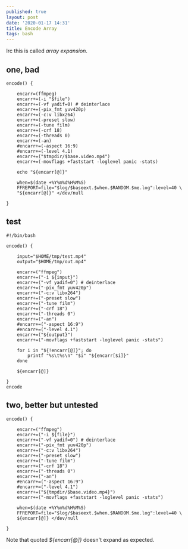 ```yaml
---
published: true
layout: post
date: '2020-01-17 14:31'
title: Encode Array
tags: bash 
---
```

Irc this is called *array expansion*.

## one, bad

    encode() {

        encarr=(ffmpeg)
        encarr+=(-i "$file")
        encarr+=(-vf yadif=0) # deinterlace
        encarr+=(-pix_fmt yuv420p)
        encarr+=(-c:v libx264)
        encarr+=(-preset slow)
        encarr+=(-tune film)
        encarr+=(-crf 18)
        encarr+=(-threads 0)
        encarr+=(-an)
        #encarr+=(-aspect 16:9)
        #encarr+=(-level 4.1)
        encarr+=("$tmpdir/$base.video.mp4")
        encarr+=(-movflags +faststart -loglevel panic -stats)

        echo "${encarr[@]}"

        when=$(date +%Y%m%d%H%M%S)
        FFREPORT=file="$log/$baseext.$when.$RANDOM.$me.log":level=40 \
        "${encarr[@]}" </dev/null

    }

## test

    #!/bin/bash

    encode() {

        input="$HOME/tmp/test.mp4"
        output="$HOME/tmp/out.mp4"

        encarr=("ffmpeg")
        encarr+=("-i ${input}")
        encarr+=("-vf yadif=0") # deinterlace
        encarr+=("-pix_fmt yuv420p")
        encarr+=("-c:v libx264")
        encarr+=("-preset slow")
        encarr+=("-tune film")
        encarr+=("-crf 18")
        encarr+=("-threads 0")
        encarr+=("-an")
        #encarr+=("-aspect 16:9")
        #encarr+=("-level 4.1")
        encarr+=("${output}")
        encarr+=("-movflags +faststart -loglevel panic -stats")

        for i in "${!encarr[@]}"; do 
            printf "%s\t%s\n" "$i" "${encarr[$i]}"
        done
            
        ${encarr[@]}

    }
    encode

## two, better but untested

    encode() {

        encarr=("ffmpeg")
        encarr+=("-i ${file}")
        encarr+=("-vf yadif=0") # deinterlace
        encarr+=("-pix_fmt yuv420p")
        encarr+=("-c:v libx264")
        encarr+=("-preset slow")
        encarr+=("-tune film")
        encarr+=("-crf 18")
        encarr+=("-threads 0")
        encarr+=("-an")
        #encarr+=("-aspect 16:9")
        #encarr+=("-level 4.1")
        encarr+=("${tmpdir/$base.video.mp4}")
        encarr+=("-movflags +faststart -loglevel panic -stats")
            
        when=$(date +%Y%m%d%H%M%S)
        FFREPORT=file="$log/$baseext.$when.$RANDOM.$me.log":level=40 \
        ${encarr[@]} </dev/null

    }

Note that quoted *${encarr[@]}* doesn't expand as expected.
